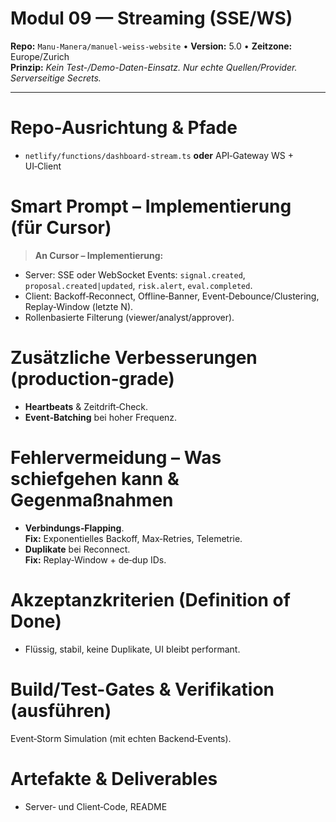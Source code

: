 # Modul 09 — Streaming (SSE/WS)
**Repo:** `Manu-Manera/manuel-weiss-website` • **Version:** 5.0 • **Zeitzone:** Europe/Zurich  
**Prinzip:** *Kein Test-/Demo-Daten-Einsatz. Nur echte Quellen/Provider. Serverseitige Secrets.*

---
# Repo-Ausrichtung & Pfade
- `netlify/functions/dashboard-stream.ts` **oder** API‑Gateway WS + UI‑Client

# Smart Prompt – Implementierung (für Cursor)
> **An Cursor – Implementierung:**  
- Server: SSE oder WebSocket Events: `signal.created`, `proposal.created|updated`, `risk.alert`, `eval.completed`.  
- Client: Backoff‑Reconnect, Offline‑Banner, Event‑Debounce/Clustering, Replay‑Window (letzte N).  
- Rollenbasierte Filterung (viewer/analyst/approver).

# Zusätzliche Verbesserungen (production‑grade)
- **Heartbeats** & Zeitdrift‑Check.  
- **Event‑Batching** bei hoher Frequenz.

# Fehlervermeidung – Was schiefgehen kann & Gegenmaßnahmen
- **Verbindungs‑Flapping**.  
  **Fix:** Exponentielles Backoff, Max‑Retries, Telemetrie.  
- **Duplikate** bei Reconnect.  
  **Fix:** Replay‑Window + de‑dup IDs.

# Akzeptanzkriterien (Definition of Done)
- Flüssig, stabil, keine Duplikate, UI bleibt performant.

# Build/Test-Gates & Verifikation (ausführen)
Event‑Storm Simulation (mit echten Backend‑Events).

# Artefakte & Deliverables
- Server‑ und Client‑Code, README

